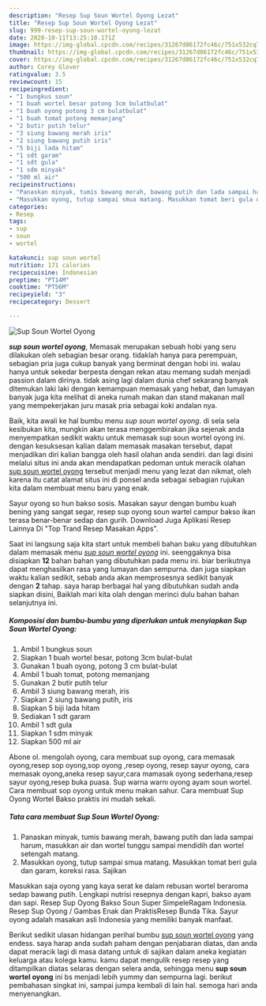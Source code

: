 ```yaml
---
description: "Resep Sup Soun Wortel Oyong Lezat"
title: "Resep Sup Soun Wortel Oyong Lezat"
slug: 999-resep-sup-soun-wortel-oyong-lezat
date: 2020-10-11T13:25:10.171Z
image: https://img-global.cpcdn.com/recipes/31267d86172fc46c/751x532cq70/sup-soun-wortel-oyong-foto-resep-utama.jpg
thumbnail: https://img-global.cpcdn.com/recipes/31267d86172fc46c/751x532cq70/sup-soun-wortel-oyong-foto-resep-utama.jpg
cover: https://img-global.cpcdn.com/recipes/31267d86172fc46c/751x532cq70/sup-soun-wortel-oyong-foto-resep-utama.jpg
author: Corey Glover
ratingvalue: 3.5
reviewcount: 15
recipeingredient:
- "1 bungkus soun"
- "1 buah wortel besar potong 3cm bulatbulat"
- "1 buah oyong potong 3 cm bulatbulat"
- "1 buah tomat potong memanjang"
- "2 butir putih telur"
- "3 siung bawang merah iris"
- "2 siung bawang putih iris"
- "5 biji lada hitam"
- "1 sdt garam"
- "1 sdt gula"
- "1 sdm minyak"
- "500 ml air"
recipeinstructions:
- "Panaskan minyak, tumis bawang merah, bawang putih dan lada sampai harum, masukkan air dan wortel tunggu sampai mendidih dan wortel setengah matang."
- "Masukkan oyong, tutup sampai smua matang. Masukkan tomat beri gula dan garam, koreksi rasa. Sajikan"
categories:
- Resep
tags:
- sup
- soun
- wortel

katakunci: sup soun wortel 
nutrition: 171 calories
recipecuisine: Indonesian
preptime: "PT14M"
cooktime: "PT56M"
recipeyield: "3"
recipecategory: Dessert

---
```



![Sup Soun Wortel Oyong](https://img-global.cpcdn.com/recipes/31267d86172fc46c/751x532cq70/sup-soun-wortel-oyong-foto-resep-utama.jpg)

<b><i>sup soun wortel oyong</i></b>, Memasak merupakan sebuah hobi yang seru dilakukan oleh sebagian besar orang. tidaklah hanya para perempuan, sebagian pria juga cukup banyak yang berminat dengan hobi ini. walau hanya untuk sekedar berpesta dengan rekan atau memang sudah menjadi passion dalam dirinya. tidak asing lagi dalam dunia chef sekarang banyak ditemukan laki laki dengan kemampuan memasak yang hebat, dan lumayan banyak juga kita melihat di aneka rumah makan dan stand makanan mall yang mempekerjakan juru masak pria sebagai koki andalan nya.

Baik, kita awali ke hal bumbu menu <i>sup soun wortel oyong</i>. di sela sela kesibukan kita, mungkin akan terasa menggembirakan jika sejenak anda menyempatkan sedikit waktu untuk memasak sup soun wortel oyong ini. dengan kesuksesan kalian dalam memasak masakan tersebut, dapat menjadikan diri kalian bangga oleh hasil olahan anda sendiri. dan lagi disini melalui situs ini anda akan mendapatkan pedoman untuk meracik olahan <u>sup soun wortel oyong</u> tersebut menjadi menu yang lezat dan nikmat, oleh karena itu catat alamat situs ini di ponsel anda sebagai sebagian rujukan kita dalam membuat menu baru yang enak.

Sayur oyong so hun bakso sosis. Masakan sayur dengan bumbu kuah bening yang sangat segar, resep sup oyong soun wartel campur bakso ikan terasa benar-benar sedap dan gurih. Download Juga Aplikasi Resep Lainnya Di &#34;Top Trand Resep Masakan Apps&#34;.


Saat ini langsung saja kita start untuk membeli bahan baku yang dibutuhkan dalam memasak menu <u><i>sup soun wortel oyong</i></u> ini. seenggaknya bisa disiapkan <b>12</b> bahan bahan yang dibutuhkan pada menu ini. biar berikutnya dapat menghasilkan rasa yang lumayan dan sempurna. dan juga siapkan waktu kalian sedikit, sebab anda akan memprosesnya sedikit banyak dengan <b>2</b> tahap. saya harap berbagai hal yang dibutuhkan sudah anda siapkan disini, Baiklah mari kita olah dengan merinci dulu bahan bahan selanjutnya ini.

<!--inarticleads1-->

##### Komposisi dan bumbu-bumbu yang diperlukan untuk menyiapkan Sup Soun Wortel Oyong:

1. Ambil 1 bungkus soun
1. Siapkan 1 buah wortel besar, potong 3cm bulat-bulat
1. Gunakan 1 buah oyong, potong 3 cm bulat-bulat
1. Ambil 1 buah tomat, potong memanjang
1. Gunakan 2 butir putih telur
1. Ambil 3 siung bawang merah, iris
1. Siapkan 2 siung bawang putih, iris
1. Siapkan 5 biji lada hitam
1. Sediakan 1 sdt garam
1. Ambil 1 sdt gula
1. Siapkan 1 sdm minyak
1. Siapkan 500 ml air


Abone ol. mengolah oyong, cara membuat sup oyong, cara memasak oyong,resep sop oyong,sop oyong ,resep oyong, resep sayur oyong, cara memasak oyong,aneka resep sayur,cara mamasak oyong sederhana,resep sayur oyong,resep buka puasa. Sup warna warnı oyong ayam soun wortel. Cara membuat sop oyong untuk menu makan sahur. Cara membuat Sup Oyong Wortel Bakso praktis ini mudah sekali. 

<!--inarticleads2-->

##### Tata cara membuat Sup Soun Wortel Oyong:

1. Panaskan minyak, tumis bawang merah, bawang putih dan lada sampai harum, masukkan air dan wortel tunggu sampai mendidih dan wortel setengah matang.
1. Masukkan oyong, tutup sampai smua matang. Masukkan tomat beri gula dan garam, koreksi rasa. Sajikan


Masukkan saja oyong yang kaya serat ke dalam rebusan wortel beraroma sedap bawang putih. Lengkapi nutrisi resepnya dengan kapri, bakso ayam dan sapi. Resep Sup Oyong Bakso Soun Super SimpeleRagam Indonesia. Resep Sup Oyong / Gambas Enak dan PraktisResep Bunda Tika. Sayur oyong adalah masakan asli Indonesia yang memiliki banyak manfaat. 

Berikut sedikit ulasan hidangan perihal bumbu <u>sup soun wortel oyong</u> yang endess. saya harap anda sudah paham dengan penjabaran diatas, dan anda dapat meracik lagi di masa datang untuk di sajikan dalam aneka kegiatan keluarga atau kolega kamu. kamu dapat mengulik resep resep yang ditampilkan diatas selaras dengan selera anda, sehingga menu <b>sup soun wortel oyong</b> ini bs menjadi lebih yummy dan sempurna lagi. berikut pembahasan singkat ini, sampai jumpa kembali di lain hal. semoga hari anda menyenangkan.
